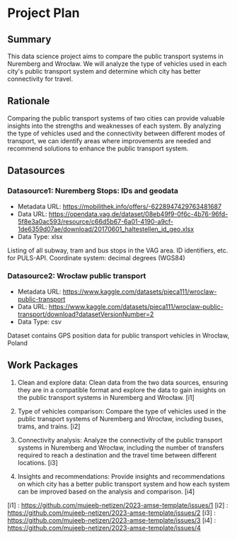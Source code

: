 # Project Plan

## Summary

This data science project aims to compare the public transport systems in Nuremberg and Wrocław. We will analyze the type of vehicles used in each city's public transport system and determine which city has better connectivity for travel.


## Rationale

Comparing the public transport systems of two cities can provide valuable insights into the strengths and weaknesses of each system. By analyzing the type of vehicles used and the connectivity between different modes of transport, we can identify areas where improvements are needed and recommend solutions to enhance the public transport system.


## Datasources


### Datasource1: Nuremberg Stops: IDs and geodata
* Metadata URL: https://mobilithek.info/offers/-6228947429763481687
* Data URL: https://opendata.vag.de/dataset/08eb49f9-0f6c-4b76-96fd-5f8e3a0ac593/resource/c66d5b67-6a01-4190-a9cf-1de6359d07ae/download/20170601_haltestellen_id_geo.xlsx
* Data Type: xlsx

Listing of all subway, tram and bus stops in the VAG area. ID identifiers, etc. for PULS-API. Coordinate system: decimal degrees (WGS84)

### Datasource2: Wrocław public transport
* Metadata URL: https://www.kaggle.com/datasets/pieca111/wroclaw-public-transport
* Data URL: https://www.kaggle.com/datasets/pieca111/wroclaw-public-transport/download?datasetVersionNumber=2
* Data Type: csv

Dataset contains GPS position data for public transport vehicles in Wrocław, Poland 

## Work Packages

1. Clean and explore data: Clean data from the two data sources, ensuring they are in a compatible format and explore the data to gain insights on the public transport systems in Nuremberg and Wrocław. [i1]

2. Type of vehicles comparison: Compare the type of vehicles used in the public transport systems of Nuremberg and Wrocław, including buses, trams, and trains. [i2]

3. Connectivity analysis: Analyze the connectivity of the public transport systems in Nuremberg and Wrocław, including the number of transfers required to reach a destination and the travel time between different locations. [i3]
 
4. Insights and recommendations: Provide insights and recommendations on which city has a better public transport system and how each system can be improved based on the analysis and comparison. [i4]

[i1] : https://github.com/mujeeb-netizen/2023-amse-template/issues/1
[i2] : https://github.com/mujeeb-netizen/2023-amse-template/issues/2
[i3] : https://github.com/mujeeb-netizen/2023-amse-template/issues/3
[i4] : https://github.com/mujeeb-netizen/2023-amse-template/issues/4
